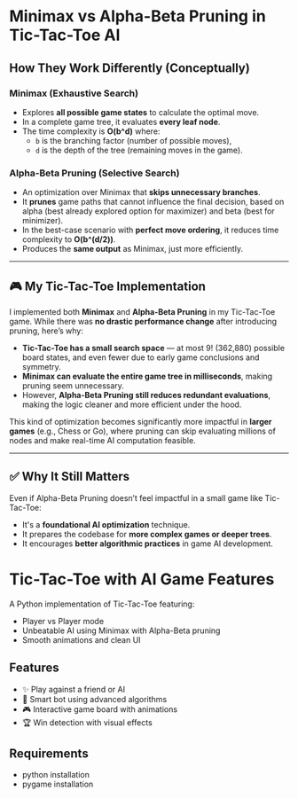 # Minimax vs Alpha-Beta Pruning in Tic-Tac-Toe AI

## How They Work Differently (Conceptually)

### Minimax (Exhaustive Search)

- Explores **all possible game states** to calculate the optimal move.
- In a complete game tree, it evaluates **every leaf node**.
- The time complexity is **O(b^d)** where:
  - `b` is the branching factor (number of possible moves),
  - `d` is the depth of the tree (remaining moves in the game).

### Alpha-Beta Pruning (Selective Search)

- An optimization over Minimax that **skips unnecessary branches**.
- It **prunes** game paths that cannot influence the final decision, based on alpha (best already explored option for maximizer) and beta (best for minimizer).
- In the best-case scenario with **perfect move ordering**, it reduces time complexity to **O(b^(d/2))**.
- Produces the **same output** as Minimax, just more efficiently.

---

## 🎮 My Tic-Tac-Toe Implementation

I implemented both **Minimax** and **Alpha-Beta Pruning** in my Tic-Tac-Toe game. While there was **no drastic performance change** after introducing pruning, here’s why:

- **Tic-Tac-Toe has a small search space** — at most 9! (362,880) possible board states, and even fewer due to early game conclusions and symmetry.
- **Minimax can evaluate the entire game tree in milliseconds**, making pruning seem unnecessary.
- However, **Alpha-Beta Pruning still reduces redundant evaluations**, making the logic cleaner and more efficient under the hood.

This kind of optimization becomes significantly more impactful in **larger games** (e.g., Chess or Go), where pruning can skip evaluating millions of nodes and make real-time AI computation feasible.

---

## ✅ Why It Still Matters

Even if Alpha-Beta Pruning doesn’t feel impactful in a small game like Tic-Tac-Toe:

- It's a **foundational AI optimization** technique.
- It prepares the codebase for **more complex games or deeper trees**.
- It encourages **better algorithmic practices** in game AI development.

# Tic-Tac-Toe with AI Game Features 

A Python implementation of Tic-Tac-Toe featuring:
- Player vs Player mode
- Unbeatable AI using Minimax with Alpha-Beta pruning
- Smooth animations and clean UI

## Features
- ✨ Play against a friend or AI
- 🤖 Smart bot using advanced algorithms
- 🎮 Interactive game board with animations
- 🏆 Win detection with visual effects

## Requirements
- python installation
- pygame installation 

